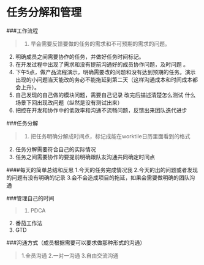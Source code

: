 # 任务分解和管理
###工作流程

> 1. 早会需要反馈要做的任务的需求和不可预期的需求的问题。
2. 明确成员之间需要协作的任务，并做好任务时间标记。
3. 在开发过程中出现了需求和没有提前沟通好的成员协作问题，及时问题 。
4. 下午5点，做产品流程演示，明确需要改的问题和没有达到预期的任务。演示出现的小问题当天能改的务必不能拖延到第二天（这样沟通成本和时间成本都会上升）。
5. 自己发现的自己做的模块问题，需要自己记录 改完后描述清楚怎么测试 什么场景下回出现改问题（纵然是没有测试出来）
6. 把控在开发和协作中的低效率和沟通不流畅问题，反馈出来团队迭代进步


###任务分解

> 1. 把任务明确分解成时间点，标记成能在worktile日历里面看到的格式
2. 任务分解需要符合自己的实际情况
3. 任务之间需要协作的要提前明确跟队友沟通共同确定时间点


####每天的简单总结和反思
1.今天的任务完成情况我
2.今天的出的问题或者发现的问题有没有明确的记录
3.会不会造成项目的拖延，如果会需要做明确的团队沟通


###管理自己的时间

> 1. PDCA
2. 番茄工作法
3. GTD

###沟通方式（成员根据需要可以要求做那种形式的沟通）
> 1.全员沟通 
2.一对一沟通 
3.自由交流沟通



